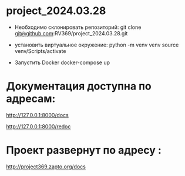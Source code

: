 # project_2024.03.28

- Необходимо склонировать репозиторий:
git clone git@github.com:RV369/project_2024.03.28.git

- установить виртуальное окружение:
python -m venv venv
source venv/Scripts/activate

- Запустить Docker
docker-compose up

# Документация доступна по адресам:
http://127.0.0.1:8000/docs

http://127.0.0.1:8000/redoc

# Проект развернут по адресу :
http://project369.zapto.org/docs
